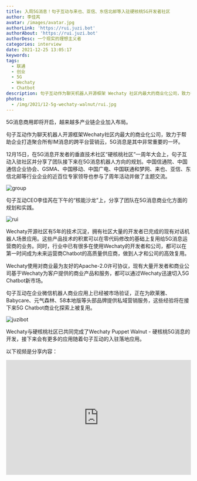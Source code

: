 ```yaml
---
title: 入局5G消息！句子互动与来也、亚信、东信北邮等入驻硬核桃5G开发者社区
author: 李佳芮
avatar: /images/avatar.jpg
authorLink: 'https://rui.juzi.bot'
authorAbout: 'https://rui.juzi.bot'
authorDesc: 一个现实的理想主义者
categories: interview
date: 2021-12-25 13:05:17
keywords:
tags: 
  - 联通
  - 创业
  - 5G
  - Wechaty
  - Chatbot
description: 句子互动作为聊天机器人开源框架 Wechaty 社区内最大的商业化公司，致力于帮助企业打造聚合所有IM消息的跨平台营销云，句子互动入局 5G 消息，跨平台消息聚合新阵地，李佳芮分享句子互动 5G 新规划。
photos:
  - /img/2021/12-5g-wechaty-walnut/rui.jpg
---
```


5G消息商用即将开启，越来越多产业链企业加入布局。

句子互动作为聊天机器人开源框架Wechaty社区内最大的商业化公司，致力于帮助企业打造聚合所有IM消息的跨平台营销云，5G消息是其中非常重要的一环。

12月15日，在5G消息开发者的垂直技术社区“硬核桃社区”一周年大会上，句子互动入驻社区并分享了团队接下来在5G消息机器人方向的规划。中国信通院、中国通信企业协会、GSMA、中国移动、中国广电、中国联通和梦网、来也、亚信、东信北邮等行业企业的近百位专家领导也参与了周年活动并做了主题交流。

![group](/img/2021/12-5g-wechaty-walnut/group.jpg)

句子互动CEO李佳芮在下午的“核能沙龙”上，分享了团队在5G消息商业化方面的规划和实践。

![rui](/img/2021/12-5g-wechaty-walnut/rui.jpg)

Wechaty开源社区有5年的技术沉淀，拥有社区大量的开发者已完成的现有对话机器人场景应用。这些产品技术的积累可以在零代码修改的基础上复用给5G消息运营商的业务。同时，行业中已有很多在使用Wechaty的开发者和公司，都可以在第一时间成为未来运营商Chatbot的高质量供应商，做到人才和公司的高效复用。

Wechaty使用对商业最为友好的Apache-2.0许可协议，现有大量开发者和商业公司基于Wechaty为客户提供的商业产品和服务，都可以通过Wechaty迅速切入5G Chatbot新市场。

句子互动在企业微信机器人商业应用上已经被市场验证，正在为欧莱雅、Babycare、元气森林、58本地版等头部品牌提供私域营销服务，这些经验将在接下来5G Chatbot商业化探索上被复用。

![juzibot](/img/2021/12-5g-wechaty-walnut/juzibot.jpg)

Wechaty与硬核桃社区已共同完成了Wechaty Puppet Walnut - 硬核桃5G消息的开发，接下来会有更多的应用随着句子互动的入驻落地应用。

以下视频是分享内容：

<div class="zoom-container" style="
    position: relative;
    padding-bottom:56.25%;
    padding-top:30px;
    height:0;
    overflow:hidden;
">
  <iframe
    src="https://v.qq.com/txp/iframe/player.html?vid=q33224xl3nz"
    width='560'
    height='315'
    allowfullscreen
    webkitallowfullscreen
    frameborder="0"
    style="
      position: absolute;
      top:0;
      left:0;
      width:100%;
      height:100%;
    "
  ></iframe>
</div>
